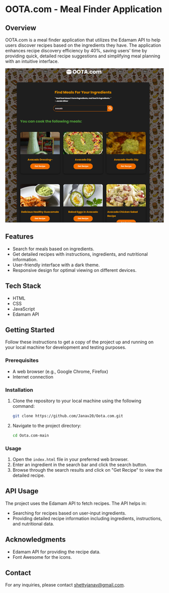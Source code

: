 # OOTA.com - Meal Finder Application

## Overview

OOTA.com is a meal finder application that utilizes the Edamam API to help users discover recipes based on the ingredients they have. The application enhances recipe discovery efficiency by 40%, saving users' time by providing quick, detailed recipe suggestions and simplifying meal planning with an intuitive interface.

![Project Screenshot](oota.png)

## Features

- Search for meals based on ingredients.
- Get detailed recipes with instructions, ingredients, and nutritional information.
- User-friendly interface with a dark theme.
- Responsive design for optimal viewing on different devices.

## Tech Stack

- HTML
- CSS
- JavaScript
- Edamam API

## Getting Started

Follow these instructions to get a copy of the project up and running on your local machine for development and testing purposes.

### Prerequisites

- A web browser (e.g., Google Chrome, Firefox)
- Internet connection

### Installation

1. Clone the repository to your local machine using the following command:
   ```bash
   git clone https://github.com/Janav20/Oota.com.git
   ```
2. Navigate to the project directory:
   ```bash
   cd Oota.com-main
   ```

### Usage

1. Open the `index.html` file in your preferred web browser.
2. Enter an ingredient in the search bar and click the search button.
3. Browse through the search results and click on "Get Recipe" to view the detailed recipe.

## API Usage

The project uses the Edamam API to fetch recipes. The API helps in:

- Searching for recipes based on user-input ingredients.
- Providing detailed recipe information including ingredients, instructions, and nutritional data.

## Acknowledgments

- Edamam API for providing the recipe data.
- Font Awesome for the icons.

## Contact

For any inquiries, please contact [shettyjanav@gmail.com](mailto:shettyjana@gmail.com).
